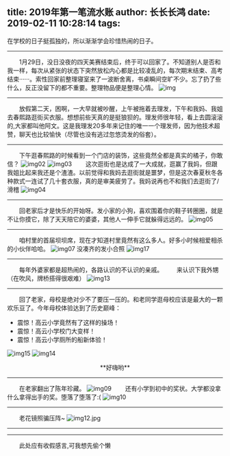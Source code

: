 title: 2019年第一笔流水账
author: 长长长鸿
date: 2019-02-11 10:28:14
tags:
---
在学校的日子挺孤独的，所以渐渐学会珍惜热闹的日子。
***
　　1月29日，没日没夜的四天美赛结束后，终于可以回家了。不知道别人是否和我一样，每次从紧张的状态下突然放松内心都是比较凌乱的，每次期末结束、高考结束······。索性回家前整理寝室来了一波断舍离，书桌瞬间空旷不少。忘了扔了些什么，反正没留下的都不重要。整理物品便是整理心情。
  ![img](/images/2019/img01.jpg)

***
　　放假第二天，困啊，一大早就被吵醒，上午被拖着去理发，下午和我妈、我姐去春熙路逛街买衣服。想想前些天真的是挺狼狈的。理发师很年轻，看上去圆滚滚的,大家都叫他阿文。这是我理发20多年来记住的唯一一个理发师，因为他技术超赞，聊天也比较愉快（尽管也没有逃过忽悠烫发的俗套）。
  
***
　　下午逛春熙路的时候看到一个门店的装饰，这些竟然全都是真实的橘子，你敢信？
  ![img02](/images/2019/img02.jpg)
  ![img03](/images/2019/img03.jpg)
　　这次逛街也是达成了一大成就，逛赢了我妈，但跟我姐比起来我还是个渣渣。以前觉得和我妈去逛街就是噩梦，但是这次春夏秋冬各种款式一连试了几十套衣服，真的是审美疲劳了。我妈说再也不和我们去逛街了/滑稽
  ![img04](/images/2019/img04.jpg)

***
　　回老家后才是快乐的开始呀。发小家的小狗，喜欢围着你的鞋子转圈圈，就是不让你摸它，除了天天陪它的婆婆，其他人一伸手它就躲得远远的。
  ![img05](/images/2019/img05.jpg)

****
　　咱村里的首届坝坝席，现在才知道村里竟然有这么多人。好多小时候相爱相杀的小伙伴哈哈。
  ![img07](/images/2019/img07.jpg)
  没凑齐的发小合照
  ![img17](/images/2019/img17.jpg)

***
　　每年外婆家都是超热闹的，各路认识的不认识的亲戚。
　　来认识下我外甥（在吹风，牌桥搭得很艰难）
  ![img13](/images/2019/img13.jpg)
  
***
　　回了老家，母校是绝对少不了要压一压的。和老同学逛母校应该是最大的一颗欢乐豆了。今年母校体验达到了历史巅峰：
  + 震惊！高云小学竟然有了这样的操场！
  + 震惊！高云小学校门大变样！
  + 震惊！高云小学厕所的船新体验！
  
  ![img15](/images/2019/img15.jpg)
  ![img14](/images/2019/img14.jpg)
  <center>**好嗨哟**</center>

***
　　在老家翻出了陈年珍藏。
  ![img09](/images/2019/img09.jpg)
　　还有小学到初中的奖状。大学都没拿什么拿得出手的奖。堕落了堕落了:(
  ![img10](/images/2019/img10.jpg)

***
　　老花镜照骗压阵~
  ![img12.jpg](/images/2019/img12.jpg)

***
***
　　此处应有收假感言,可我想先偷个懒